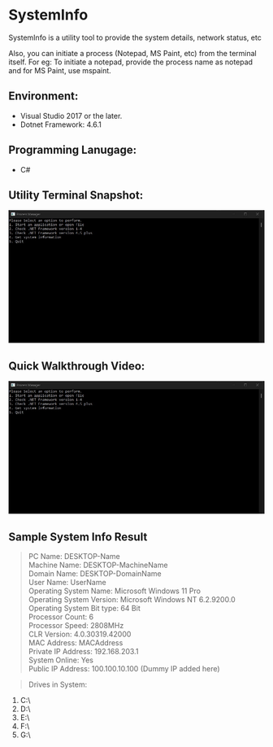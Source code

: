 # SystemInfo

SystemInfo is a utility tool to provide the system details, network status, etc

Also, you can initiate a process (Notepad, MS Paint, etc) from the terminal itself. For eg: To initiate a notepad, provide the process name as notepad and for MS Paint, use mspaint.

## Environment:

- Visual Studio 2017 or the later.
- Dotnet Framework: 4.6.1

## Programming Lanugage:

- C#

## Utility Terminal Snapshot:

![Initial Screen](https://github.com/bhimpratapsingh/SystemInfo/blob/main/Assests/InitialScreen.jpg)

## Quick Walkthrough Video:

[![Watch the video](https://github.com/bhimpratapsingh/SystemInfo/blob/main/Assests/InitialScreen.jpg)](https://github.com/bhimpratapsingh/SystemInfo/blob/main/Assests/SystemInfoUtility.mp4)

## Sample System Info Result

> PC Name: DESKTOP-Name
> <br>
> Machine Name: DESKTOP-MachineName
> <br>
> Domain Name: DESKTOP-DomainName
> <br>
> User Name: UserName
> <br>
> Operating System Name: Microsoft Windows 11 Pro
> <br>
> Operating System Version: Microsoft Windows NT 6.2.9200.0
> <br>
> Operating System Bit type: 64 Bit
> <br>
> Processor Count: 6
> <br>
> Processor Speed: 2808MHz
> <br>
> CLR Version: 4.0.30319.42000
> <br>
> MAC Address: MACAddress
> <br>
> Private IP Address: 192.168.203.1
> <br>
> System Online: Yes
> <br>
> Public IP Address: 100.100.10.100 (Dummy IP added here)

> Drives in System:

1. C:\
2. D:\
3. E:\
4. F:\
5. G:\
